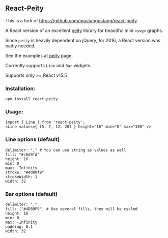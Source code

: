 ## React-Peity

This is a fork of https://github.com/mustangostang/react-peity. 

A React version of an excellent [peity](https://github.com/benpickles/peity) library for beautiful mini `<svg>` graphs.

Since `peity` is heavily dependent on jQuery, for 2016, a React version was badly needed.

See the examples at [peity](http://benpickles.github.io/peity/) page.

Currently supports `Line` and `Bar` widgets.

Supports only >= React v15.5

### Installation:

`npm install react-peity`

### Usage:

```
import { Line } from 'react-peity';
<Line values={ [5, 7, 12, 20] } height="16" min="0" max="100" />
```

### Line options (default)

```
delimiter: "," # You can use string as values as well
fill: "#c6d9fd"
height: 16
min: 0
max: -Infinity
stroke: "#4d89f9"
strokeWidth: 1
width: 32
```

### Bar options (default)


```
delimiter: ","
fill: ["#4D89F9"] # Use several fills, they will be cycled
height: 16
min: 0
max: -Infinity
padding: 0.1
width: 32
```
